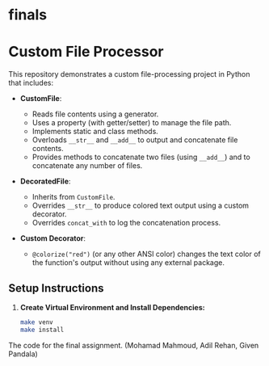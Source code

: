 # finals
# Custom File Processor

This repository demonstrates a custom file-processing project in Python that includes:

- **CustomFile**:
  - Reads file contents using a generator.
  - Uses a property (with getter/setter) to manage the file path.
  - Implements static and class methods.
  - Overloads `__str__` and `__add__` to output and concatenate file contents.
  - Provides methods to concatenate two files (using `__add__`) and to concatenate any number of files.

- **DecoratedFile**:
  - Inherits from `CustomFile`.
  - Overrides `__str__` to produce colored text output using a custom decorator.
  - Overrides `concat_with` to log the concatenation process.

- **Custom Decorator**:
  - `@colorize("red")` (or any other ANSI color) changes the text color of the function's output without using any external package.
## Setup Instructions

1. **Create Virtual Environment and Install Dependencies:**

   ```bash
   make venv
   make install
The code for the final assignment. (Mohamad Mahmoud, Adil Rehan, Given Pandala)

